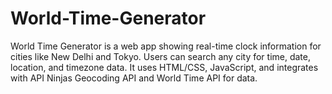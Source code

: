 # World-Time-Generator
World Time Generator is a web app showing real-time clock information for cities like New Delhi and Tokyo. Users can search any city for time, date, location, and timezone data. It uses HTML/CSS, JavaScript, and integrates with API Ninjas Geocoding API and World Time API for data.
